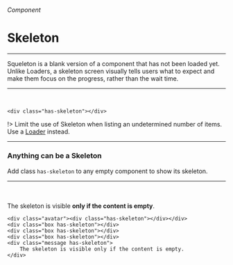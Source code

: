 <h6 class="is-uppercase is-dimmed has-text-weight-medium is-size-6 is-size-7-mobile">Component</h6>
<h1 class="title is-family-secondary is-size-2-mobile">Skeleton</h1>
<hr class="is-visible is-size-3">
<p class="is-size-4 has-text-dark">
    <span class="has-text-weight-semibold">Squeleton</span> is a blank version of a component that has not been loaded yet. Unlike Loaders, a skeleton screen visually tells users what to expect and make them focus on the progress, rather than the wait time.
</p>
<hr class="is-visible is-size-3"><br>

<div class="box is-raised is-large is-medium is-marginless is-radiusless-b">
    <div class="has-skeleton"></div>
</div>

    <div class="has-skeleton"></div>
!> Limit the use of Skeleton when listing an undetermined number of items. Use a <a href="#/loader" class="is-underlined">Loader</a> instead.

<hr class="is-size-1 is-visible">

<h3 class="title is-family-primary">Anything can be a Skeleton</h3>

Add class `has-skeleton` to any empty component to show its skeleton.

<hr class="is-small">

<div class="box is-raised is-large is-marginless is-radiusless-b">
    <div class="box has-skeleton"></div>
    <div class="box has-skeleton"></div>
    <div class="box has-skeleton"></div>
    <div class="avatar"><div class="has-skeleton"></div></div><br><br>
    <div class="box message has-skeleton is-danger is-size-6">
        The skeleton is visible <strong>only if the content is empty</strong>.
    </div>
</div>

    <div class="avatar"><div class="has-skeleton"></div></div>
    <div class="box has-skeleton"></div>
    <div class="box has-skeleton"></div>
    <div class="box has-skeleton"></div>
    <div class="message has-skeleton">
        The skeleton is visible only if the content is empty.
    </div>

